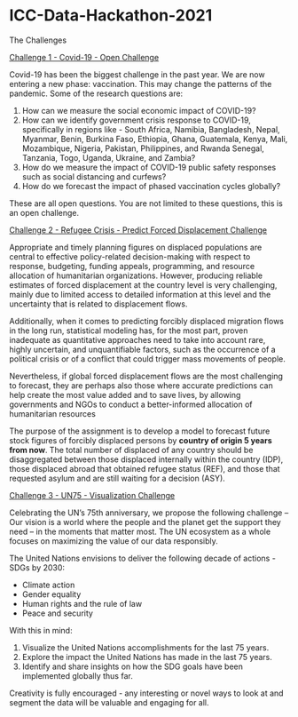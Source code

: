 # ICC-Data-Hackathon-2021

The Challenges 

[Challenge 1 - Covid-19 - Open Challenge](COVID-19)

Covid-19 has been the biggest challenge in the past year. We are now entering a new phase: vaccination.
This may change the patterns of the pandemic.
Some of the research questions are:

  1. How can we measure the social economic impact of COVID-19?
  2. How can we identify government crisis response to COVID-19, specifically in regions like - South Africa, Namibia, Bangladesh, Nepal, Myanmar, Benin, Burkina Faso, Ethiopia, Ghana, Guatemala, Kenya, Mali, Mozambique, Nigeria, Pakistan, Philippines, and Rwanda Senegal, Tanzania, Togo, Uganda, Ukraine, and Zambia? 
  3. How do we measure the impact of COVID-19 public safety responses such as social distancing and curfews?
  4. How do we forecast the impact of phased vaccination cycles globally?

These are all open questions. You are not limited to these questions, this is an open challenge.

[Challenge 2 - Refugee Crisis - Predict Forced Displacement Challenge](Refugee%20Crisis) 

Appropriate and timely planning figures on displaced populations are central to effective policy-related decision-making with respect to response, budgeting, funding appeals, programming, and resource allocation of humanitarian organizations. However, producing reliable estimates of forced displacement at the country level is very challenging, mainly due to limited access to detailed information at this level and the uncertainty that is related to displacement flows. 

Additionally, when it comes to predicting forcibly displaced migration flows in the long run, statistical modeling has, for the most part, proven inadequate as quantitative approaches need to take into account rare, highly uncertain, and unquantifiable factors, such as the occurrence of a political crisis or of a conflict that could trigger mass movements of people.  

Nevertheless, if global forced displacement flows are the most challenging to forecast, they are perhaps also those where accurate predictions can help create the most value added and to save lives, by allowing governments and NGOs to conduct a better-informed allocation of humanitarian resources

The purpose of the assignment is to develop a model to forecast future stock figures of forcibly displaced persons by **country of origin 5 years from now**.  The total number of displaced of any country should be disaggregated between those displaced internally within the country (IDP), those displaced abroad that obtained refugee status (REF), and those that requested asylum and are still waiting for a decision (ASY).
 

[Challenge 3 - UN75 - Visualization Challenge](UN75)

Celebrating the UN’s 75th anniversary, we propose the following challenge –
Our vision is a world where the people and the planet get the support they need – in the moments that matter most. The UN ecosystem as a whole focuses on maximizing the value of our data responsibly. 

The United Nations envisions to deliver the following decade of actions - SDGs by 2030:

- Climate action
- Gender equality
- Human rights and the rule of law
- Peace and security



With this in mind:
1.	Visualize the United Nations accomplishments for the last 75 years.
2.	Explore the impact the United Nations has made in the last 75 years.
3.	Identify and share insights on how the SDG goals have been implemented globally thus far. 

Creativity is fully encouraged - any interesting or novel ways to look at and segment the data will be valuable and engaging for all. 
